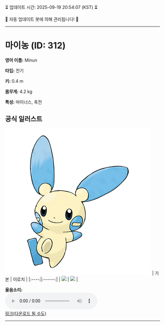 
⏳ 업데이트 시간: 2025-09-19 20:54:07 (KST) ⏳

🤖 자동 업데이트 봇에 의해 관리됩니다! 🤖

---

# 마이농 (ID: 312)
**영어 이름:** Minun

**타입:** 전기

**키:** 0.4 m

**몸무게:** 4.2 kg

**특성:** 마이너스, 축전

## 공식 일러스트
![](https://raw.githubusercontent.com/PokeAPI/sprites/master/sprites/pokemon/other/official-artwork/312.png)
| 기본 | 이로치 |
|:----:|:------:|
| <img src="http://play.pokemonshowdown.com/sprites/ani/minun.gif" width="200"> | <img src="http://play.pokemonshowdown.com/sprites/ani-shiny/minun.gif" width="200"> |

**울음소리:**<br><audio controls src="https://raw.githubusercontent.com/PokeAPI/cries/main/cries/pokemon/latest/312.ogg"></audio><br> [링크(다운로드 될 수도)](https://raw.githubusercontent.com/PokeAPI/cries/main/cries/pokemon/latest/312.ogg)


---
